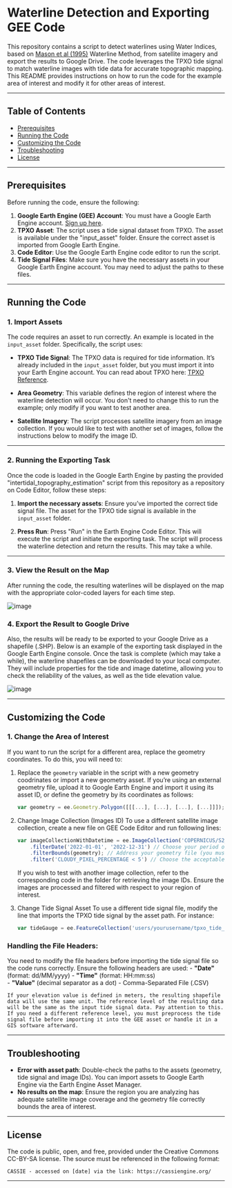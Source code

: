 # Waterline Detection and Exporting GEE Code 

This repository contains a script to detect waterlines using Water Indices, based on [Mason et al (1995)](https://www.researchgate.net/publication/253023601_Construction_of_an_inter-tidal_digital_elevation_model_by_the_'Water-Line'_Method) Waterline Method, from satellite imagery and export the results to Google Drive. The code leverages the TPXO tide signal to match waterline images with tide data for accurate topographic mapping. 
This README provides instructions on how to run the code for the example area of interest and modify it for other areas of interest.

---

## Table of Contents
- [Prerequisites](#prerequisites)
- [Running the Code](#running-the-code)
- [Customizing the Code](#customizing-the-code)
- [Troubleshooting](#troubleshooting)
- [License](#license)

---

## Prerequisites

Before running the code, ensure the following:

1. **Google Earth Engine (GEE) Account**: You must have a Google Earth Engine account. [Sign up here](https://signup.earthengine.google.com/).
2. **TPXO Asset**: The script uses a tide signal dataset from TPXO. The asset is available under the "input_asset" folder. Ensure the correct asset is imported from Google Earth Engine.
3. **Code Editor**: Use the Google Earth Engine code editor to run the script.
4. **Tide Signal Files**: Make sure you have the necessary assets in your Google Earth Engine account. You may need to adjust the paths to these files.

---

## Running the Code

### 1. **Import Assets**

The code requires an asset to run correctly. An example is located in the `input_asset` folder. Specifically, the script uses:

- **TPXO Tide Signal**: The TPXO data is required for tide information. It’s already included in the `input_asset` folder, but you must import it into your Earth Engine account. You can read about TPXO here: [TPXO Reference](https://www.tpxo.net/home).

- **Area Geometry**: This variable defines the region of interest where the waterline detection will occur. You don't need to change this to run the example; only modify if you want to test another area.

- **Satellite Imagery**: The script processes satellite imagery from an image collection. If you would like to test with another set of images, follow the instructions below to modify the image ID.

---

### 2. **Running the Exporting Task**

Once the code is loaded in the Google Earth Engine by pasting the provided "intertidal_topography_estimation" script from this repository as a repository on Code Editor, follow these steps:

1. **Import the necessary assets**:
   Ensure you’ve imported the correct tide signal file. The asset for the TPXO tide signal is available in the `input_asset` folder.

2. **Press Run**:
   Press "Run" in the Earth Engine Code Editor. This will execute the script and initiate the exporting task. The script will process the waterline detection and return the results. This may take a while. 

---

### 3. **View the Result on the Map**

After running the code, the resulting waterlines will be displayed on the map with the appropriate color-coded layers for each time step.

![image](https://github.com/user-attachments/assets/79d392ac-7af0-4e4d-bdac-6428f642ec33)


### 4. **Export the Result to Google Drive**

Also, the results will be ready to be exported to your Google Drive as a shapefile (.SHP). Below is an example of the exporting task displayed in the Google Earth Engine console.
Once the task is complete (which may take a while), the waterline shapefiles can be downloaded to your local computer. They will include properties for the tide and image datetime, allowing you to check the reliability of the values, as well as the tide elevation value.

![image](https://github.com/user-attachments/assets/f0e750f3-9c03-4304-a64e-610b283946f9)

---

## Customizing the Code

### 1. **Change the Area of Interest**

If you want to run the script for a different area, replace the geometry coordinates. To do this, you will need to:

1. Replace the `geometry` variable in the script with a new geometry coodrinates or import a new geometry asset.
    If you’re using an external geometry file, upload it to Google Earth Engine and import it using its asset ID, or define the geometry by its coordinates as follows:

    ```javascript
    var geometry = ee.Geometry.Polygon([[[...], [...], [...], [...]]]);  // Replace with your coordinates
    ```

2. Change Image Collection (Images ID)
    To use a different satellite image collection, create a new file on GEE Code Editor and run following lines:

    ```javascript
    var imageCollectionWithDatetime = ee.ImageCollection('COPERNICUS/S2_HARMONIZED')
        .filterDate('2022-01-01', '2022-12-31') // Choose your period of interest
        .filterBounds(geometry); // Address your geometry file (you must define the geometry first)
        .filter('CLOUDY_PIXEL_PERCENTAGE < 5') // Choose the acceptable cloud coverage percentage
    ```
    If you wish to test with another image collection, refer to the corresponding code in the folder for retrieving the image IDs. Ensure the images are processed and filtered with respect to your region of interest.

3. Change Tide Signal Asset
    To use a different tide signal file, modify the line that imports the TPXO tide signal by the asset path. For instance:

    ```javascript
    var tideGauge = ee.FeatureCollection('users/yourusername/tpxo_tide_signal'); // Replace 'users/yourusername/tpxo_tide_signal' with the correct asset ID for your tide signal data.
    ```

### Handling the File Headers:

You need to modify the file headers before importing the tide signal file so the code runs correctly. Ensure the following headers are used:
    - **"Date"** (format: dd/MM/yyyy)
    - **"Time"** (format: HH:mm:ss)  
    - **"Value"** (decimal separator as a dot)
    - Comma-Separated File (.CSV)

    If your elevation value is defined in meters, the resulting shapefile data will use the same unit. The reference level of the resulting data will be the same as the input tide signal data. Pay attention to this. If you need a different reference level, you must preprocess the tide signal file before importing it into the GEE asset or handle it in a GIS software afterward.

---

## Troubleshooting

- **Error with asset path**: Double-check the paths to the assets (geometry, tide signal and image IDs). You can import assets to Google Earth Engine via the Earth Engine Asset Manager.
- **No results on the map**: Ensure the region you are analyzing has adequate satellite image coverage and the geometry file correctly bounds the area of interest.

---

## License

The code is public, open, and free, provided under the Creative Commons CC-BY-SA license. The source must be referenced in the following format:

    CASSIE - accessed on [date] via the link: https://cassiengine.org/

---
